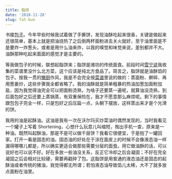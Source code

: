 ```yaml
---
title: 脂饼
date: '2018-11-28'
slug: fat-bun
---
```


书接[包子](/cn/2018/11/bun/)。今年早些时候我试着做了手撕饼，发现油酥吃起来很香，关键是做起来还很简单，基本上就是把油烧热了之后倒两杯面粉进去关火就好，至于油里面是不是要炸一炸葱头，或者是用什么油来炸，以我的嗅觉和味觉来说，差别都并不大。油酥那种吃起来面面的感觉才是主要的。

等我做包子的时候，联想起脂饼来；脂饼是潍坊的传统面食。前段时间[雪宁说](/cn/recipe/#comment-4170175615)我收集的菜谱里没什么北方菜，这个应该是纯北方食品了。简言之，脂饼就是油酥馅的包子。按我一贯的[懒厨](/cn/2018/06/lazy-cook/)作风，我是不会完全按[菜谱](https://www.xiachufang.com/recipe/100144220/)里说的做的：蒸面粉、擀碎、再用葱姜炒，这些步骤我全都省略了。我的油酥就是简单粗暴的热油加葱加面粉加盐，因为我觉得油完全可以把面粉烫熟，为啥子还要蒸一遍呢，就算油没烫熟，到后面包好之后还要上蒸锅蒸，有双重保险在，我才不愿意那么麻烦呢。剩下的事情跟包包子完全一样，只是包好之后压扁一点，头朝下摆放，这样蒸出来才是个光滑的饼。

我用的油是起酥油。这油是我有一次在沃尔玛买炒菜油时偶然发现的，当时我看见一个罐子上写着 Shortening，心想什么玩意儿叫缩短，掏出手机一查，原来是一种油。既然叫起酥油，那是不是可以做千层饼？我看它很便宜，于是抱了一罐回家。打开一看是固态的油。固态油的好处在于涂在面皮上的时候不会像液态油一样漏得哪哪儿都是，所以确实更适合做那些需要分层的面食。用它做油酥的话，可以说好也可以说不好。好在多放一些油没关系，反正它冷却之后会凝固；不好在完全凝固之后会相对比较硬，需要再戳碎了包。这脂饼是用普通的液态油还是固态的起酥油或者传统的猪油，我觉得都无所谓；若怕液态油导致馅儿太稀，大不了就多放点面粉在油里。
